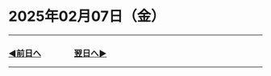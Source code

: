 # 2025年02月07日（金）

---

### [◀️前日へ](https://github.com/yuasys/chatty-journal/blob/main/2025/02/2025-02-06.md)&emsp;&emsp;&emsp;&emsp;[翌日へ▶️](https://github.com/yuasys/chatty-journal/blob/main/2025/02/2025-02-08.md)

---
